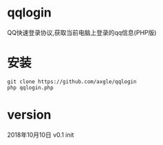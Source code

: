 # qqlogin
QQ快速登录协议,获取当前电脑上登录的qq信息(PHP版)

# 安装
`git clone https://github.com/axgle/qqlogin`  
`php qqlogin.php`
# version
2018年10月10日 v0.1 init

